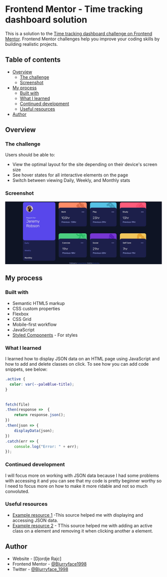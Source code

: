 # Frontend Mentor - Time tracking dashboard solution

This is a solution to the [Time tracking dashboard challenge on Frontend Mentor](https://www.frontendmentor.io/challenges/time-tracking-dashboard-UIQ7167Jw). Frontend Mentor challenges help you improve your coding skills by building realistic projects. 

## Table of contents

- [Overview](#overview)
  - [The challenge](#the-challenge)
  - [Screenshot](#screenshot)
- [My process](#my-process)
  - [Built with](#built-with)
  - [What I learned](#what-i-learned)
  - [Continued development](#continued-development)
  - [Useful resources](#useful-resources)
- [Author](#author)

## Overview

### The challenge

Users should be able to:

- View the optimal layout for the site depending on their device's screen size
- See hover states for all interactive elements on the page
- Switch between viewing Daily, Weekly, and Monthly stats

### Screenshot

![](images/Screenshot.jpg)

## My process

### Built with

- Semantic HTML5 markup
- CSS custom properties
- Flexbox
- CSS Grid
- Mobile-first workflow
- JavaScript
- [Styled Components](https://styled-components.com/) - For styles

### What I learned
I learned how to display JSON data on an HTML page using JavaScript and how to add and delete classes on click.
To see how you can add code snippets, see below:

```css
.active {
  color: var(--paleBlue-title);
}
```
```js

fetch(file) 
.then(response =>  {
    return response.json();
})
.then(json => {
    displayData(json);
})
.catch(err => {
    console.log("Error: " + err);
});

```

### Continued development

I will focus more on working with JSON data because I had some problems with accessing it and you can see that my code is pretty beginner worthy so I need to focus more on how to make it more ridable and not so much convoluted.


### Useful resources

- [Example resource 1](https://howtocreateapps.com/fetch-and-display-json-html-javascript/) -This source helped me with displaying and accessing JSON data.
- [Example resource 2](https://stackoverflow.com/questions/7077673/add-and-remove-class-on-click) - TThis source helped me with adding an active class on a element and removing it when clicking another a element.


## Author

- Website - [Djordje Rajc]
- Frontend Mentor - [@Blurryface1998](https://www.frontendmentor.io/profile/Blurryface1998)
- Twitter - [@Blurryface_1998](https://twitter.com/Blurryface_1998)